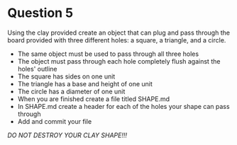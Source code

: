 # Question 5

Using the clay provided create an object that can plug and pass through the board provided with three different holes: a square, a triangle, and a circle.

- The same object must be used to pass through all three holes
- The object must pass through each hole completely flush against the holes' outline
- The square has sides on one unit
- The triangle has a base and height of one unit
- The circle has a diameter of one unit
- When you are finished create a file titled SHAPE.md
- In SHAPE.md create a header for each of the holes your shape can pass through
- Add and commit your file

*DO NOT DESTROY YOUR CLAY SHAPE!!!*
